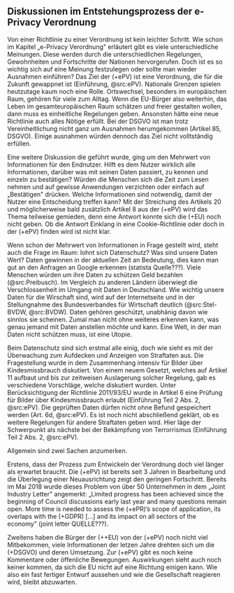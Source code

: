 ## Diskussionen im Entstehungsprozess der e-Privacy Verordnung

Von einer Richtlinie zu einer Verordnung ist kein leichter Schritt. Wie schon im Kapitel „e-Privacy Verordnung" erläutert gibt es viele unterschiedliche Meinungen. Diese werden durch die unterschiedlichen Regelungen, Gewohnheiten und Fortschritte der Nationen hervorgerufen. Doch ist es so wichtig sich auf eine Meinung festzulegen oder sollte man wieder Ausnahmen einführen? Das Ziel der (+ePV) ist eine Verordnung, die für die Zukunft gewappnet ist (Einführung, @src:ePV). Nationale Grenzen spielen heutzutage kaum noch eine Rolle. Ortswechsel, besonders im europäischen Raum, gehören für viele zum Alltag. Wenn die EU-Bürger also weiterhin, das Leben im gesamteuropäischen Raum schätzen und freier gestalten wollen, dann muss es einheitliche Regelungen geben. Ansonsten hätte eine neue Richtlinie auch alles Nötige erfüllt. Bei der DSGVO ist man trotz Vereinheitlichung nicht ganz um Ausnahmen herumgekommen (Artikel 85, DSGVO). Einige ausnahmen würden dennoch das Ziel nicht volltständig erfüllen.

Eine weitere Diskussion die geführt wurde, ging um den Mehrwert von Informationen für den Endnutzer. Hilft es dem Nutzer wirklich alle Informationen, darüber was mit seinen Daten passiert, zu kennen und einzeln zu bestätigen? Würden die Menschen sich die Zeit zum Lesen nehmen und auf gewisse Anwendungen verzichten oder einfach auf „Bestätigen" drücken. Welche Informationen sind notwendig, damit der Nutzer eine Entscheidung treffen kann? Mit der Streichung des Artikels 20 und möglicherweise bald zusätzlich Artikel 8 aus der (+ePV) wird das Thema teilweise gemieden, denn eine Antwort konnte sich die (+EU) noch nicht geben. Ob die Antwort Einklang in eine Cookie-Richtlinie oder doch in der (+ePV) finden wird ist nicht klar.

Wenn schon der Mehrwert von Informationen in Frage gestellt wird, steht auch die Frage im Raum: lohnt sich Datenschutz? Was sind unsere Daten Wert? Daten gewinnen in der aktuellen Zeit an Bedeutung, dies kann man gut an den Anfragen an Google erkennen (statista Quelle???). Viele Menschen würden um ihre Daten zu schützen Geld bezahlen (@src:Preibusch). Im Vergleich zu anderen Ländern überwiegt die Verschlossenheit im Umgang mit Daten in Deutschland. Wie wichtig unsere Daten für die Wirschaft sind, wird auf der Internetseite und in der Stellungnahme des Bundesverbandes für Wirtschaft deutlich (@src:Stel-BVDW, @src:BVDW). Daten gehören geschützt, unabhänig davon wie sinnlos sie scheinen. Zumal man nicht ohne weiteres erkennen kann, was genau jemand mit Daten anstellen möchte und kann. Eine Welt, in der man Daten nicht schützen muss, ist eine Utopie.

Beim Datenschutz sind sich erstmal alle einig, doch wie sieht es mit der Überwachung zum Aufdecken und Anzeigen von Straftaten aus. Die Fragestellung wurde in dem Zusammenhang intensiv für Bilder über Kindesmissbrauch diskutiert. Von einem neuem Gesetzt, welches auf Artikel 11 aufbaut und bis zur zeitweisen Auslagerung solcher Regelung, gab es verschiedene Vorschläge, welche diskutiert wurden. Unter Berücksichtigung der Richtlinie 2011/93/EU wurde in Artikel 6 eine Prüfung für Bilder über Kindesmissbrauch erlaubt (Einführung Teil 2 Abs. 2, @src:ePV). Die geprüften Daten dürfen nicht ohne Befund gespeichert werden (Art. 6d, @src:ePV). Es ist noch nicht abschließend geklärt, ob es weitere Regelungen für andere Straftaten geben wird. Hier läge der Schwerpunkt als nächste bei der Bekämpfung von Terrorrismus (Einführung Teil 2 Abs. 2, @src:ePV).

Allgemein sind zwei Sachen anzumerken.

Erstens, dass der Prozess zum Entwickeln der Verordnung doch viel länger als erwartet braucht. Die (+ePV) ist bereits seit 3 Jahren in Bearbeitung und die Überlegung einer Neuausrichtung zeigt den geringen Fortschritt. Bereits im Mai 2018 wurde dieses Problem von über 50 Unternehmen in dem „Joint Industry Letter" angemerkt: „Limited progress has been achieved since the beginning of Council discussions early last year and many questions remain open. More time is needed to assess the (+ePR)’s scope of application, its overlaps with the (+GDPR) [...] and its impact on all sectors of the economy" (joint letter QUELLE???).

Zweitens haben die Bürger der (++EU) von der (+ePV) noch nicht viel Mitbekommen, viele Informationen der letzen Jahre drehten sich um die (+DSGVO) und deren Umsetzung. Zur (+ePV) gibt es noch keine Kommentare oder öffenliche Bewegungen. Auswirkungen sieht auch noch keiner kommen, da sich die EU nicht auf eine Richtung einigen kann. Wie also ein fast fertiger Entwurf aussehen und wie die Gesellschaft reagieren wird, bleibt abzuwarten.
